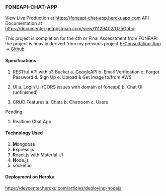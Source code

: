 ### FONEAPI-CHAT-APP

View Live Production at https://foneapi-chat-app.herokuapp.com
API Documentation at  https://documenter.getpostman.com/view/11129402/Uz5Gobqj

This project is completion for the 4th or Final Assesstment from FONEAPI
the project is heavily derived from my previous project [E-Consultation-App](https://e-consultation-app.herokuapp.com/) -> [Github](https://github.com/user109436/Medical-Services-Management-App)

#### Specifications
1. RESTful API with s3 Bucket
   a. GoogleAPI
   b. Email Verification
   c. Forgot Password
   d. Sign Up
   e. Upload & Get Image to/from AWS

2. UI
    a. Login UI (CORS issues with domain of foneapi)
    b. Chat UI (unfinished)

3. CRUD Features
    a. Chats
    b. Chatroom
    c. Users

Pending
1. Realtime Chat App

#### Technology Used
1. **M**ongoose
2. **E**xpress.js
3. **R**eact.js with Material UI
4. **N**ode.js
5. socket.io

#### Deployment on Heroku
https://devcenter.heroku.com/articles/deploying-nodejs